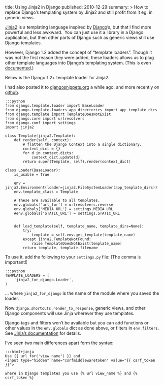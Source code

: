 title: Using Jinja2 in Django
published: 2010-12-29
summary: >
    How to replace Django’s templating system by Jinja2 and still profit from
    it eg. in generic views.
    
[Jinja2](http://jinja.pocoo.org/) is a templating language inspired by
[Django](http://www.djangoproject.com/)’s, but that I find more powerful
and less awkward.  You can just use it a library in a Django application,
but then other parts of Django such as generic views still use Django
templates.

However, Django 1.2 added the concept of “template loaders”. Though it was
not the first reason they were added, these loaders allows us to plug other
template languages into Django’s templating system. (This is even
[documented](http://docs.djangoproject.com/en/dev/ref/templates/api/#using-an-alternative-template-language).)

Below is the Django 1.2+ template loader for Jinja2.

I had also posted it to
[djangosnippets.org](http://djangosnippets.org/snippets/2063/) a while ago,
and more recently on
[github](https://github.com/SimonSapin/snippets/blob/master/jinja2_for_django.py).

    :::python
    from django.template.loader import BaseLoader
    from django.template.loaders.app_directories import app_template_dirs
    from django.template import TemplateDoesNotExist
    from django.core import urlresolvers
    from django.conf import settings
    import jinja2

    class Template(jinja2.Template):
        def render(self, context):
            # flatten the Django Context into a single dictionary.
            context_dict = {}
            for d in context.dicts:
                context_dict.update(d)
            return super(Template, self).render(context_dict)

    class Loader(BaseLoader):
        is_usable = True
        
        env = jinja2.Environment(loader=jinja2.FileSystemLoader(app_template_dirs))
        env.template_class = Template

        # These are available to all templates.
        env.globals['url_for'] = urlresolvers.reverse
        env.globals['MEDIA_URL'] = settings.MEDIA_URL
        #env.globals['STATIC_URL'] = settings.STATIC_URL
        

        def load_template(self, template_name, template_dirs=None):
            try:
                template = self.env.get_template(template_name)
            except jinja2.TemplateNotFound:
                raise TemplateDoesNotExist(template_name)
            return template, template.filename


To use it, add the following to your `settings.py` file:
(The comma is important!)

    :::python
    TEMPLATE_LOADERS = (
        'jinja2_for_django.Loader',
    )

… where `jinja2_for_django` is the name of the module where you saved the loader.

Now `django.shortcuts.render_to_response`, generic views, and other Django
components will use Jinja wherever they use templates.

Django tags and filters won’t be available but you can add functions or other
values in the `env.globals` dict as done above, or filters in `env.filters`.
See [Jinja’s documentation](http://jinja.pocoo.org/api/#jinja2.Environment)
for details.

I’ve seen two main differences apart form the syntax:

    :::html+jinja
    Use {{ url_for('view_name') }} and
    <input type="hidden" name="csrfmiddlewaretoken" value="{{ csrf_token }}">

    where in Django templates you use {% url view_name %} and {% csrf_token %}



